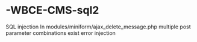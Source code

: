 # -WBCE-CMS-sql2
SQL injection In modules/miniform/ajax_delete_message.php multiple post parameter combinations exist error injection
